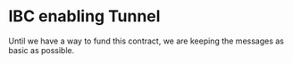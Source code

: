 # IBC enabling Tunnel

Until we have a way to fund this contract, we are keeping the messages as basic as possible.
